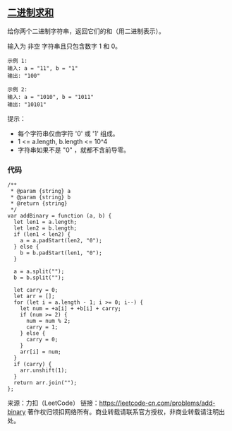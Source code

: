 ## [二进制求和](https://leetcode-cn.com/problems/add-binary/)

给你两个二进制字符串，返回它们的和（用二进制表示）。

输入为 非空 字符串且只包含数字 1 和 0。

 

```
示例 1:
输入: a = "11", b = "1"
输出: "100"

示例 2:
输入: a = "1010", b = "1011"
输出: "10101"
```




提示：

* 每个字符串仅由字符 '0' 或 '1' 组成。
* 1 <= a.length, b.length <= 10^4
* 字符串如果不是 "0" ，就都不含前导零。





### 代码

```tsx
/**
 * @param {string} a
 * @param {string} b
 * @return {string}
 */
var addBinary = function (a, b) {
  let len1 = a.length;
  let len2 = b.length;
  if (len1 < len2) {
    a = a.padStart(len2, "0");
  } else {
    b = b.padStart(len1, "0");
  }

  a = a.split("");
  b = b.split("");

  let carry = 0;
  let arr = [];
  for (let i = a.length - 1; i >= 0; i--) {
    let num = +a[i] + +b[i] + carry;
    if (num >= 2) {
      num = num % 2;
      carry = 1;
    } else {
      carry = 0;
    }
    arr[i] = num;
  }
  if (carry) {
    arr.unshift(1);
  }
  return arr.join("");
};
```







来源：力扣（LeetCode）
链接：https://leetcode-cn.com/problems/add-binary
著作权归领扣网络所有。商业转载请联系官方授权，非商业转载请注明出处。
